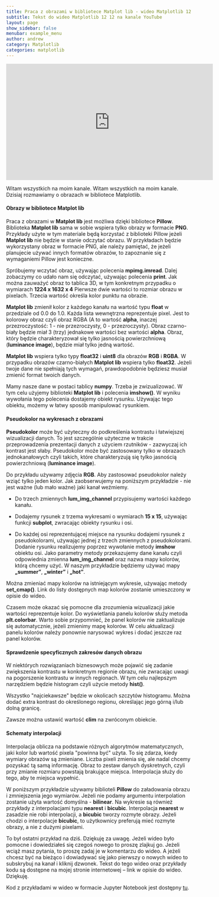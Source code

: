 ```yaml
---
title: Praca z obrazami w bibliotece Matplot lib - wideo Matplotlib 12 12
subtitle: Tekst do wideo Matplotlib 12 12 na kanale YouTube
layout: page
show_sidebar: false
menubar: example_menu
author: andrew
category: Matplotlib
categories: matplotlib
---
```


<center>
<iframe width="560" height="315" src="https://www.youtube.com/embed/Vhw7w6AdHGM" frameborder="0" allow="accelerometer; autoplay; encrypted-media; gyroscope; picture-in-picture" allowfullscreen></iframe>
</center>

Witam wszystkich na moim kanale. Witam wszystkich na moim kanale. Dzisiaj rozmawiamy o obrazach w bibliotece Matplotlib.

#### **Obrazy w bibliotece Matplot lib**

Praca z obrazami w **Matplot lib** jest możliwa dzięki bibliotece **Pillow**. Biblioteka **Matplot lib** sama w sobie wspiera tylko obrazy w formacie **PNG**. Przykłady użyte w tym materiale będą korzystać z biblioteki Pillow jeżeli **Matplot lib** nie będzie w stanie odczytać obrazu. W przykładach będzie wykorzystany obraz w formacie PNG, ale należy pamiętać, że jeżeli planujecie używać innych formatów obrazów, to zapoznanie się z wymaganiemi Pillow jest konieczne.

Spróbujemy wczytać obraz, używając polecenia **mpimg.imread**. Dalej zobaczymy co udało nam się odczytać, używając polecenia **print**. Jak można zauważyć obraz to tablica 3D, w tym konkretnym przypadku o wymiarach **1224 x 1632 x 4** Pierwsze dwie wartości to rozmiar obrazu w pixelach. Trzecia wartość określa kolor punktu na obrazie. 

**Matplot lib** zmienił kolor z każdego kanału na wartość typu **float** w przedziale od 0.0 do 1.0. Każda lista wewnętrzna reprezentuje pixel. Jest to kolorowy obraz czyli obraz RGBA (A to wartość **alpha**, inaczej przezroczystość: 1 - nie przezroczysty, 0 - przezroczysty). Obraz czarno-biały będzie miał 3 (trzy) jednakowe wartości bez wartości **alpha**. Obraz, który będzie charakteryzował się tylko jasnością powierzchniową (**luminance image**), będzie miał tylko jedną wartość. 

**Matplot lib** wspiera tylko typy **float32** i **uint8** dla obrazów **RGB** i **RGBA**. W przypadku obrazów czarno-białych **Matplot lib** wspiera tylko **float32**. Jeżeli twoje dane nie spełniają tych wymagań, prawdopodobnie będziesz musiał zmienić format twoich danych.

Mamy nasze dane w postaci tablicy **numpy**. Trzeba je zwizualizować. W tym celu użyjemy biblioteki **Matplot lib** i polecenia **imshow()**. W wyniku wywołania tego polecenia dostajemy obiekt rysunku. Używając tego obiektu, możemy w łatwy sposób manipulować rysunkiem. 

#### **Pseudokolor na wykresach z obrazami**

**Pseudokolor** może być użyteczny do podkreślenia kontrastu i łatwiejszej wizualizacji danych. To jest szczególnie użyteczne w trakcie przeprowadzenia prezentacji danych z użyciem rzutników - zazwyczaj ich kontrast jest słaby. Pseudokolor może być zastosowany tylko w obrazach jednokanałowych czyli takich, które charakteryzują się tylko jasnością powierzchniową (**luminance image**).

Do przykładu używamy zdjęcia **RGB**. Aby zastosować pseudokolor należy wziąć tylko jeden kolor. Jak zaobserwujemy na poniższym przykładzie - nie jest ważne (lub mało ważne) jaki kanał weźmiemy. 

-	Do trzech zmiennych **lum_img_channel** przypisujemy wartości każdego kanału. 

-	Dodajemy rysunek z trzema wykresami o wymiarach **15 x 15**, używając funkcji **subplot**, zwracając obiekty rysunku i osi.

-	Do każdej osi reprezentującej miejsce na rysunku dodajemi rysunek z pseudokolorami, używając jednej z trzech zmiennych z pseudokolorami. Dodanie rysunku realizujemy poprzez wywołanie metody **imshow** obiektu osi. Jako parametry metody przekazujemy dane kanału czyli odpowiednia zmienna **lum_img_channel** oraz nazwa mapy kolorów, którą chcemy użyć. W naszym przykładzie będziemy używać mapy **„summer”**, **„winter”** i **„hot”**.

Można zmieniać mapy kolorów na istniejącym wykresie, używając metody **set_cmap()**. Link do listy dostępnych map kolorów zostanie umieszczony w opisie do wideo.

Czasem może okazać się pomocne dla zrozumienia wizualizacji jakie wartości reprezentuje kolor. Do wyświetlania panelu kolorów służy metoda **plt.colorbar**. Warto sobie przypomnieć, że panel kolorów nie zaktualizuje się automatycznie, jeżeli zmienimy mapę kolorów. W celu aktualizacji panelu kolorów należy ponownie narysować wykres i dodać jeszcze raz panel kolorów.

#### **Sprawdzenie specyficznych zakresów danych obrazu**

W niektórych rozwiązaniach biznesowych może pojawić się zadanie zwiększenia kontrastu w konkretnym regionie obrazu, nie zwracając uwagi na pogorszenie kontrastu w innych regionach. W tym celu najlepszym narzędziem będzie histogram czyli użycie metody **hist()**.

Wszystko "najciekawsze" będzie w okolicach szczytów histogramu. Można dodać extra kontrast do określonego regionu, określając jego górną i/lub dolną granicę.

Zawsze można ustawić wartość **clim** na zwróconym obiekcie.

#### **Schematy interpolacji**

Interpolacja oblicza na podstawie różnych algorytmów matematycznych, jaki kolor lub wartość pixela "powinna być" użyta. To się zdarza, kiedy wymiary obrazów są zmieniane. Liczba pixeli zmienia się, ale nadal chcemy pozyskać tą samą informację. Obraz to zestaw danych dyskretnych, czyli przy zmianie rozmiaru powstają brakujące miejsca. Interpolacja służy do tego, aby te miejsca wypełnić.

W poniższym przykładzie używamy biblioteli **Pillow** do załadowania obrazu i zmniejszenia jego wymiarów. Jeżeli nie podamy argumentu interpolation zostanie użyta wartość domyślna - **bilinear**. Na wykresie są również przykłady z interpolacjami typu **nearest** i **bicubic**. Interpolacja **nearest** w zasadzie nie robi interpolacji, a **bicubic** tworzy rozmyte obrazy. Jeżeli chodzi o interpolacje **bicubic**, to użytkownicy preferują mieć rozmyte obrazy, a nie z dużymi pixelami.

To był ostatni przykład na dziś. Dziękuję za uwagę. Jeżeli wideo było pomocne i dowiedziałeś się czegoś nowego to proszę zlajkuj go. Jeżeli wciąż masz pytania, to proszę zadaj je w komentarzu do wideo. A jeżeli chcesz być na bieżąco i dowiadywać się jako pierwszy o nowych wideo to subskrybuj na kanał i kliknij dzwonek. Tekst do tego wideo oraz przykłady kodu są dostępne na mojej stronie internetowej – link w opisie do wideo. Dziękuję.

Kod z przykładami w wideo w formacie Jupyter Notebook jest dostępny <a href="/assets/code/code_script_matplotlib_wideo_12.ipynb" download>tu</a>.